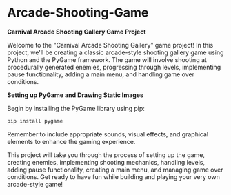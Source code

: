 # Arcade-Shooting-Game
**Carnival Arcade Shooting Gallery Game Project**

Welcome to the "Carnival Arcade Shooting Gallery" game project! In this project, we'll be creating a classic arcade-style shooting gallery game using Python and the PyGame framework. The game will involve shooting at procedurally generated enemies, progressing through levels, implementing pause functionality, adding a main menu, and handling game over conditions.

**Setting up PyGame and Drawing Static Images**

Begin by installing the PyGame library using pip:
```bash
pip install pygame
```


Remember to include appropriate sounds, visual effects, and graphical elements to enhance the gaming experience.

This project will take you through the process of setting up the game, creating enemies, implementing shooting mechanics, handling levels, adding pause functionality, creating a main menu, and managing game over conditions. Get ready to have fun while building and playing your very own arcade-style game!
